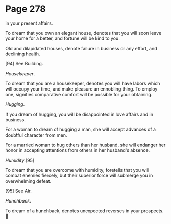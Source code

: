 # Page 278
in your present affairs.


To dream that you own an elegant house, denotes that you will soon
leave your home for a better, and fortune will be kind to you.


Old and dilapidated houses, denote failure in business or any effort,
and declining health.



[94] See Building.


_Housekeeper_.


To dream that you are a housekeeper, denotes you will have labors
which will occupy your time, and make pleasure an ennobling thing.
To employ one, signifies comparative comfort will be possible
for your obtaining.


_Hugging_.


If you dream of hugging, you will be disappointed in love affairs
and in business.


For a woman to dream of hugging a man, she will accept advances
of a doubtful character from men.


For a married woman to hug others than her husband, she will endanger
her honor in accepting attentions from others in her husband's absence.


_Humidity_.[95]


To dream that you are overcome with humidity, foretells that you
will combat enemies fiercely, but their superior force will submerge
you in overwhelming defeat.



[95] See Air.


_Hunchback_.


To dream of a hunchback, denotes unexpected reverses in your prospects.
